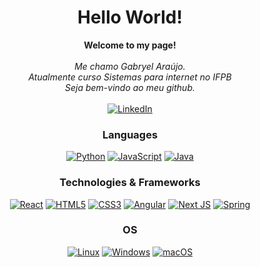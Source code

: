 <h1 align="center">Hello World!</h1>

<p align="center">
    <b>Welcome to my page!</b><br><br>
    <i>
        Me chamo Gabryel Araújo.<br>
        Atualmente curso Sistemas para internet no IFPB<br>
        Seja bem-vindo ao meu github.<br>
    </i><br>
    <a href="https://www.linkedin.com/in/gabryel-araujo-63027b1bb/">
        <img src="https://img.shields.io/badge/LinkedIn-blue?style=flat-square&logo=linkedin" alt="LinkedIn">
    </a>
</p>

<div align="center">

### Languages
[![Python](https://img.shields.io/badge/python-black?style=for-the-badge&logo=python)](https://github.com/gabryel-araujo)
[![JavaScript](https://img.shields.io/badge/javascript-black?style=for-the-badge&logo=javascript)](https://github.com/gabryel-araujo)
[![Java](https://img.shields.io/badge/java-black.svg?style=for-the-badge&logo=openjdk&logoColor=white)](https://github.com/gabryel-araujo)

### Technologies & Frameworks
[![React](https://img.shields.io/badge/react-black?style=for-the-badge&logo=react)](https://github.com/gabryel-araujo)
[![HTML5](https://img.shields.io/badge/html5-black?style=for-the-badge&logo=html5)](https://github.com/gabryel-araujo)
[![CSS3](https://img.shields.io/badge/css3-black?style=for-the-badge&logo=css3)](https://github.com/gabryel-araujo)
[![Angular](https://img.shields.io/badge/angular-black.svg?style=for-the-badge&logo=angular&logoColor=white)](https://github.com/gabryel-araujo)
[![Next JS](https://img.shields.io/badge/Next-black?style=for-the-badge&logo=next.js&logoColor=white)](https://github.com/gabryel-araujo)
[![Spring](https://img.shields.io/badge/spring-black.svg?style=for-the-badge&logo=spring&logoColor=white)](https://github.com/gabryel-araujo)

### OS
[![Linux](https://img.shields.io/badge/linux-black?style=for-the-badge&logo=Linux)](https://github.com/gabryel-araujo)
[![Windows](https://img.shields.io/badge/Windows-black?style=for-the-badge&logo=Windows)](https://github.com/gabryel-araujo)
[![macOS](https://img.shields.io/badge/mac%20os-000000?style=for-the-badge&logo=macos&logoColor=F0F0F0)](https://github.com/gabryel-araujo)

</div>


<p align="center">
  <a href="https://github.com/gabryel-araujo">
  </a>
</p>
